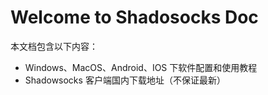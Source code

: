 # Welcome to Shadosocks Doc

本文档包含以下内容：

- Windows、MacOS、Android、IOS 下软件配置和使用教程
- Shadowsocks 客户端国内下载地址（不保证最新）
